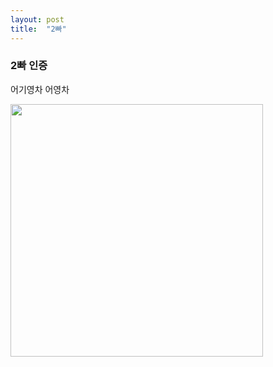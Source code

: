 ```yaml
---
layout: post
title:  "2빠"
---
```


### 2빠 인증

어기영차 어영차

<img src="https://user-images.githubusercontent.com/49855232/148237950-1f24aa77-538a-4a8d-95a7-56205692c96f.jpeg" width="404" length="404">
